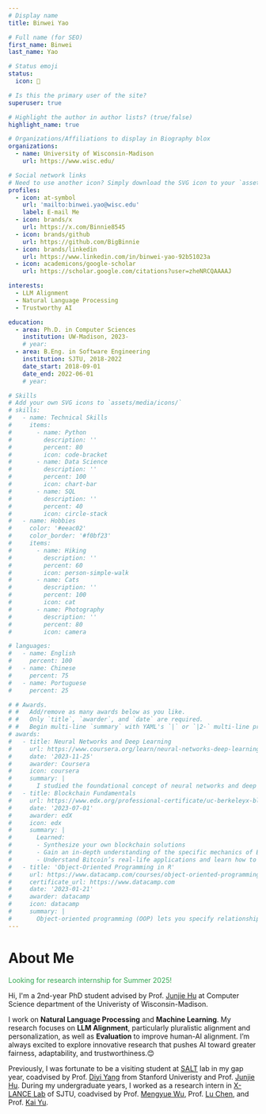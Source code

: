 ```yaml
---
# Display name
title: Binwei Yao

# Full name (for SEO)
first_name: Binwei
last_name: Yao

# Status emoji
status:
  icon: 📖

# Is this the primary user of the site?
superuser: true

# Highlight the author in author lists? (true/false)
highlight_name: true

# Organizations/Affiliations to display in Biography blox
organizations:
  - name: University of Wisconsin-Madison
    url: https://www.wisc.edu/

# Social network links
# Need to use another icon? Simply download the SVG icon to your `assets/media/icons/` folder.
profiles:
  - icon: at-symbol
    url: 'mailto:binwei.yao@wisc.edu'
    label: E-mail Me
  - icon: brands/x
    url: https://x.com/Binnie8545
  - icon: brands/github
    url: https://github.com/BigBinnie
  - icon: brands/linkedin
    url: https://www.linkedin.com/in/binwei-yao-92b51023a
  - icon: academicons/google-scholar
    url: https://scholar.google.com/citations?user=zheNRCQAAAAJ

interests:
  - LLM Alignment
  - Natural Language Processing
  - Trustworthy AI

education:
  - area: Ph.D. in Computer Sciences  
    institution: UW-Madison, 2023-
    # year:
  - area: B.Eng. in Software Engineering  
    institution: SJTU, 2018-2022
    date_start: 2018-09-01
    date_end: 2022-06-01
    # year: 

# Skills
# Add your own SVG icons to `assets/media/icons/`
# skills:
#   - name: Technical Skills
#     items:
#       - name: Python
#         description: ''
#         percent: 80
#         icon: code-bracket
#       - name: Data Science
#         description: ''
#         percent: 100
#         icon: chart-bar
#       - name: SQL
#         description: ''
#         percent: 40
#         icon: circle-stack
#   - name: Hobbies
#     color: '#eeac02'
#     color_border: '#f0bf23'
#     items:
#       - name: Hiking
#         description: ''
#         percent: 60
#         icon: person-simple-walk
#       - name: Cats
#         description: ''
#         percent: 100
#         icon: cat
#       - name: Photography
#         description: ''
#         percent: 80
#         icon: camera

# languages:
#   - name: English
#     percent: 100
#   - name: Chinese
#     percent: 75
#   - name: Portuguese
#     percent: 25

# # Awards.
# #   Add/remove as many awards below as you like.
# #   Only `title`, `awarder`, and `date` are required.
# #   Begin multi-line `summary` with YAML's `|` or `|2-` multi-line prefix and indent 2 spaces below.
# awards:
#   - title: Neural Networks and Deep Learning
#     url: https://www.coursera.org/learn/neural-networks-deep-learning
#     date: '2023-11-25'
#     awarder: Coursera
#     icon: coursera
#     summary: |
#       I studied the foundational concept of neural networks and deep learning. By the end, I was familiar with the significant technological trends driving the rise of deep learning; build, train, and apply fully connected deep neural networks; implement efficient (vectorized) neural networks; identify key parameters in a neural network’s architecture; and apply deep learning to your own applications.
#   - title: Blockchain Fundamentals
#     url: https://www.edx.org/professional-certificate/uc-berkeleyx-blockchain-fundamentals
#     date: '2023-07-01'
#     awarder: edX
#     icon: edx
#     summary: |
#       Learned:
#       - Synthesize your own blockchain solutions
#       - Gain an in-depth understanding of the specific mechanics of Bitcoin
#       - Understand Bitcoin’s real-life applications and learn how to attack and destroy Bitcoin, Ethereum, smart contracts and Dapps, and alternatives to Bitcoin’s Proof-of-Work consensus algorithm
#   - title: 'Object-Oriented Programming in R'
#     url: https://www.datacamp.com/courses/object-oriented-programming-with-s3-and-r6-in-r
#     certificate_url: https://www.datacamp.com
#     date: '2023-01-21'
#     awarder: datacamp
#     icon: datacamp
#     summary: |
#       Object-oriented programming (OOP) lets you specify relationships between functions and the objects that they can act on, helping you manage complexity in your code. This is an intermediate level course, providing an introduction to OOP, using the S3 and R6 systems. S3 is a great day-to-day R programming tool that simplifies some of the functions that you write. R6 is especially useful for industry-specific analyses, working with web APIs, and building GUIs.
---
```


# About Me
<font color=#34A853 bold=true>  Looking for research internship for Summer 2025! </font>

Hi, I'm a 2nd-year PhD student advised by Prof. [Junjie Hu](https://junjiehu.github.io/) at Computer Science department of the Univeristy of Wisconsin-Madison. 

<!-- My research goal is helping AI systems **fairly** and **safely** serve **diverse** individuals. I focus on natural language processing and machine learning. Specially, I'm working on **LLM Alignment**, mostly **Pluralistic Alignment** and **Personalization**, and **Evaluation**, mostly for better **Human-AI Alignment**. -->

I work on **Natural Language Processing** and **Machine Learning**. My research focuses on **LLM Alignment**, particularly pluralistic alignment and personalization, as well as **Evaluation** to improve human-AI alignment. I’m always excited to explore innovative research that pushes AI toward greater fairness, adaptability, and trustworthiness.😊
<!-- try to integrate sociology and psychology to create more informative and empathetic machine learning models, and topics which have a positive impact on the society.  -->

Previously, I was fortunate to be a visiting student at [SALT](https://cs.stanford.edu/~diyiy/group.html) lab in my gap year, coadvised by Prof. [Diyi Yang](https://cs.stanford.edu/~diyiy/index.html) from Stanford Univeristy and Prof. [Junjie Hu](https://junjiehu.github.io/). During my undergraduate years, I worked as a research intern in [X-LANCE Lab](https://x-lance.sjtu.edu.cn/en) of SJTU, coadvised by Prof. [Mengyue Wu](https://x-lance.sjtu.edu.cn/en/members/mengyue-wu), Prof. [Lu Chen](https://coai-sjtu.github.io/), and Prof. [Kai Yu](https://x-lance.sjtu.edu.cn/en/members/kai_yu). 
